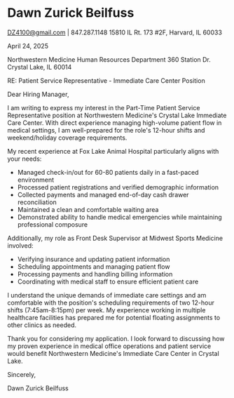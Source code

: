 # Dawn Zurick Beilfuss

DZ4100@gmail.com | 847.287.1148
15810 IL Rt. 173 #2F, Harvard, IL 60033

April 24, 2025

Northwestern Medicine
Human Resources Department
360 Station Dr.
Crystal Lake, IL 60014

RE: Patient Service Representative - Immediate Care Center Position

Dear Hiring Manager,

I am writing to express my interest in the Part-Time Patient Service Representative position at Northwestern Medicine's Crystal Lake Immediate Care Center. With direct experience managing high-volume patient flow in medical settings, I am well-prepared for the role's 12-hour shifts and weekend/holiday coverage requirements.

My recent experience at Fox Lake Animal Hospital particularly aligns with your needs:
- Managed check-in/out for 60-80 patients daily in a fast-paced environment
- Processed patient registrations and verified demographic information
- Collected payments and managed end-of-day cash drawer reconciliation
- Maintained a clean and comfortable waiting area
- Demonstrated ability to handle medical emergencies while maintaining professional composure

Additionally, my role as Front Desk Supervisor at Midwest Sports Medicine involved:
- Verifying insurance and updating patient information
- Scheduling appointments and managing patient flow
- Processing payments and handling billing information
- Coordinating with medical staff to ensure efficient patient care

I understand the unique demands of immediate care settings and am comfortable with the position's scheduling requirements of two 12-hour shifts (7:45am-8:15pm) per week. My experience working in multiple healthcare facilities has prepared me for potential floating assignments to other clinics as needed.

Thank you for considering my application. I look forward to discussing how my proven experience in medical office operations and patient service would benefit Northwestern Medicine's Immediate Care Center in Crystal Lake.

Sincerely,

Dawn Zurick Beilfuss
